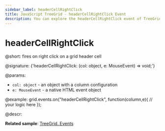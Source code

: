 ```yaml
---
sidebar_label: headerCellRightClick
title: JavaScript TreeGrid - headerCellRightClick Event 
description: You can explore the headerCellRightClick event of TreeGrid in the documentation of the DHTMLX JavaScript UI library. Browse developer guides and API reference, try out code examples and live demos, and download a free 30-day evaluation version of DHTMLX Suite.
---
```


# headerCellRightClick

@short: fires on right click on a grid header cell

@signature: {'headerCellRightClick: (col: object, e: MouseEvent) => void;'}

@params:
- `col: object` - an object with a column configuration
- `e: MouseEvent` - a native HTML event object

@example:
grid.events.on("headerCellRightClick", function(column,e){
    // your logic here
});

@descr:

**Related sample**: [TreeGrid. Events](https://snippet.dhtmlx.com/sgwnxshe)

